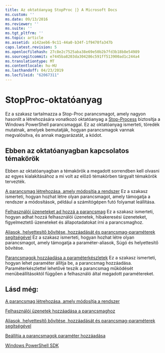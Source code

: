 ```yaml
---
title: Az oktatóanyag StopProc |} A Microsoft Docs
ms.custom: ''
ms.date: 09/13/2016
ms.reviewer: ''
ms.suite: ''
ms.tgt_pltfrm: ''
ms.topic: article
ms.assetid: a142aeb6-9c11-44a0-b34f-1f9470fa347b
caps.latest.revision: 5
ms.openlocfilehash: 27c8e2c7525aba38e69e50b2b7fd3b18b8e54989
ms.sourcegitcommit: e7445ba8203da304286c591ff513900ad1c244a4
ms.translationtype: MT
ms.contentlocale: hu-HU
ms.lasthandoff: 04/23/2019
ms.locfileid: "62067311"
---
```

# <a name="stopproc-tutorial"></a>StopProc-oktatóanyag

Ez a szakasz tartalmazza a Stop-Proc parancsmagot, amely nagyon hasonlít a létrehozására vonatkozó oktatóanyag a [Stop-Process](/powershell/module/Microsoft.PowerShell.Management/Stop-Process) biztosítja a Windows PowerShell parancsmaggal. Ez az oktatóanyag ismerteti, töredék mutatnak, amelyek bemutatják, hogyan parancsmagok vannak megvalósítva, és annak magyarázatát, a kódot.

## <a name="topics-in-this-tutorial"></a>Ebben az oktatóanyagban kapcsolatos témakörök

Ebben az oktatóanyagban a témakörök a megadott sorrendben kell olvasni az egyes kialakításához a mi volt az előző témakörben tárgyalt témakörök tervezték.

[A parancsmag létrehozása, amely módosítja a rendszer](./creating-a-cmdlet-that-modifies-the-system.md) Ez a szakasz ismerteti, hogyan hozhat létre olyan parancsmagot, amely támogatja a rendszer a módosítások, például a számítógépen futó folyamat leállítása.

[Felhasználói üzeneteket ad hozzá a parancsmag](./adding-user-messages-to-your-cmdlet.md) Ez a szakasz ismerteti, hogyan adhat hozzá felhasználói üzenetek, hibakeresési üzeneteket, figyelmeztető üzeneteket és állapotadatokat írni a parancsmaghoz.

[Aliasok, helyettesítő bővítése, hozzáadását és parancsmag-paraméterek segítségével](./adding-aliases-wildcard-expansion-and-help-to-cmdlet-parameters.md) Ez a szakasz ismerteti, hogyan hozhat létre olyan parancsmagot, amely támogatja a paraméter-aliasok, Súgó és helyettesítő bővítése.

[Parancsmagok hozzáadása a paraméterkészletek](./adding-parameter-sets-to-a-cmdlet.md) Ez a szakasz ismerteti, hogyan lehet paraméter állítja be, a parancsmag hozzáadása. Paraméterkészlettel lehetővé teszik a parancsmag működését menübeállításoktól függően a felhasználó által megadott paramétereket.

## <a name="see-also"></a>Lásd még:

[A parancsmag létrehozása, amely módosítja a rendszer](./creating-a-cmdlet-that-modifies-the-system.md)

[Felhasználói üzenetek hozzáadása a parancsmaghoz](./adding-user-messages-to-your-cmdlet.md)

[Aliasok, helyettesítő bővítése, hozzáadását és parancsmag-paraméterek segítségével](./adding-aliases-wildcard-expansion-and-help-to-cmdlet-parameters.md)

[Beállítja a parancsmagok paraméter hozzáadása](./adding-parameter-sets-to-a-cmdlet.md)

[Windows PowerShell SDK](../windows-powershell-reference.md)
